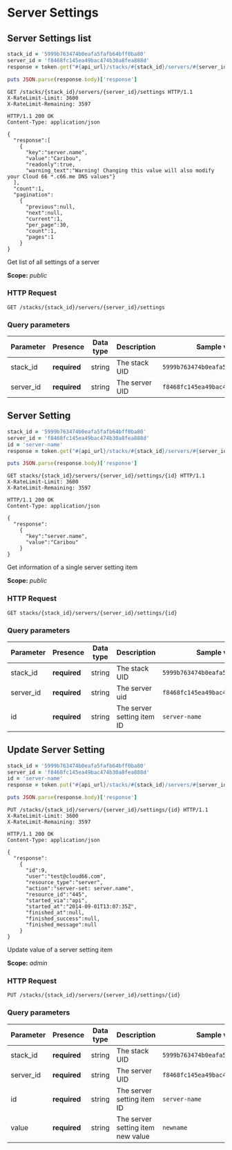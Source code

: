 # Server Settings

## Server Settings list

```ruby
stack_id = '5999b763474b0eafa5fafb64bff0ba80'
server_id = 'f8468fc145ea49bac474b30a8fea888d'
response = token.get("#{api_url}/stacks/#{stack_id}/servers/#{server_id}/settings.json")

puts JSON.parse(response.body)['response']
```

```http
GET /stacks/{stack_id}/servers/{server_id}/settings HTTP/1.1
X-RateLimit-Limit: 3600
X-RateLimit-Remaining: 3597
```

```http
HTTP/1.1 200 OK
Content-Type: application/json

{
  "response":[
    {
      "key":"server.name",
      "value":"Caribou",
      "readonly":true,
      "warning_text":"Warning! Changing this value will also modify your Cloud 66 *.c66.me DNS values"}
  ],
  "count":1,
  "pagination":
    {
      "previous":null,
      "next":null,
      "current":1,
      "per_page":30,
      "count":1,
      "pages":1
    }
}
```

Get list of all settings of a server

<aside class="notice">
<b>Scope:</b> <i>public</i>
</aside>

### HTTP Request

`GET /stacks/{stack_id}/servers/{server_id}/settings`

### Query parameters

Parameter | Presence | Data type | Description |  Sample value
--------- | ------- | ------- |----------- |  -------
stack_id | **required** | string | The stack UID | `5999b763474b0eafa5fafb64bff0ba80`
server_id | **required** | string | The server UID | `f8468fc145ea49bac474b30a8fea888d`

## Server Setting

```ruby
stack_id = '5999b763474b0eafa5fafb64bff0ba80'
server_id = 'f8468fc145ea49bac474b30a8fea888d'
id = 'server-name'
response = token.get("#{api_url}/stacks/#{stack_id}/servers/#{server_id}/settings/#{id}.json")

puts JSON.parse(response.body)['response']
```

```http
GET stacks/{stack_id}/servers/{server_id}/settings/{id} HTTP/1.1
X-RateLimit-Limit: 3600
X-RateLimit-Remaining: 3597
```

```http
HTTP/1.1 200 OK
Content-Type: application/json

{
  "response":
    {
      "key":"server.name",
      "value":"Caribou"
    }
}
```

Get information of a single server setting item

<aside class="notice">
<b>Scope:</b> <i>public</i>
</aside>

### HTTP Request

`GET stacks/{stack_id}/servers/{server_id}/settings/{id}`

### Query parameters

Parameter | Presence | Data type | Description |  Sample value
--------- | ------- | ------- |----------- |  -------
stack_id | **required** | string | The stack UID | `5999b763474b0eafa5fafb64bff0ba80`
server_id | **required** | string | The server uid | `f8468fc145ea49bac474b30a8fea888d`
id | **required** | string | The server setting item ID | `server-name`

## Update Server Setting

```ruby
stack_id = '5999b763474b0eafa5fafb64bff0ba80'
server_id = 'f8468fc145ea49bac474b30a8fea888d'
id = 'server-name'
response = token.put("#{api_url}/stacks/#{stack_id}/servers/#{server_id}/settings/#{id}.json", {body: {:value => 'newname'}})

puts JSON.parse(response.body)['response']
```

```http
PUT /stacks/{stack_id}/servers/{server_id}/settings/{id} HTTP/1.1
X-RateLimit-Limit: 3600
X-RateLimit-Remaining: 3597
```

```http
HTTP/1.1 200 OK
Content-Type: application/json

{
  "response":
    {
      "id":9,
      "user":"test@cloud66.com",
      "resource_type":"server",
      "action":"server-set: server.name",
      "resource_id":"445",
      "started_via":"api",
      "started_at":"2014-09-01T13:07:35Z",
      "finished_at":null,
      "finished_success":null,
      "finished_message":null
    }
}
```

Update value of a server setting item

<aside class="notice">
<b>Scope:</b> <i>admin</i>
</aside>

### HTTP Request

`PUT /stacks/{stack_id}/servers/{server_id}/settings/{id}`

### Query parameters

Parameter | Presence | Data type | Description |  Sample value
--------- | ------- | ------- |----------- |  -------
stack_id | **required** | string | The stack UID | `5999b763474b0eafa5fafb64bff0ba80`
server_id | **required** | string | The server UID | `f8468fc145ea49bac474b30a8fea888d`
id | **required** | string | The server setting item ID | `server-name`
value | **required** | string | The server setting item new value | `newname`
